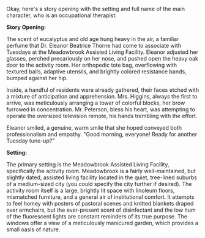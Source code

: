 Okay, here's a story opening with the setting and full name of the main character, who is an occupational therapist:

**Story Opening:**

The scent of eucalyptus and old age hung heavy in the air, a familiar perfume that Dr. Eleanor Beatrice Thorne had come to associate with Tuesdays at the Meadowbrook Assisted Living Facility. Eleanor adjusted her glasses, perched precariously on her nose, and pushed open the heavy oak door to the activity room. Her orthopedic tote bag, overflowing with textured balls, adaptive utensils, and brightly colored resistance bands, bumped against her hip.

Inside, a handful of residents were already gathered, their faces etched with a mixture of anticipation and apprehension. Mrs. Higgins, always the first to arrive, was meticulously arranging a tower of colorful blocks, her brow furrowed in concentration. Mr. Peterson, bless his heart, was attempting to operate the oversized television remote, his hands trembling with the effort.

Eleanor smiled, a genuine, warm smile that she hoped conveyed both professionalism and empathy. "Good morning, everyone! Ready for another Tuesday tune-up?"

**Setting:**

The primary setting is the Meadowbrook Assisted Living Facility, specifically the activity room. Meadowbrook is a fairly well-maintained, but slightly dated, assisted living facility located in the quiet, tree-lined suburbs of a medium-sized city (you could specify the city further if desired). The activity room itself is a large, brightly lit space with linoleum floors, mismatched furniture, and a general air of institutional comfort. It attempts to feel homey with posters of pastoral scenes and knitted blankets draped over armchairs, but the ever-present scent of disinfectant and the low hum of the fluorescent lights are constant reminders of its true purpose. The windows offer a view of a meticulously manicured garden, which provides a small oasis of nature.
